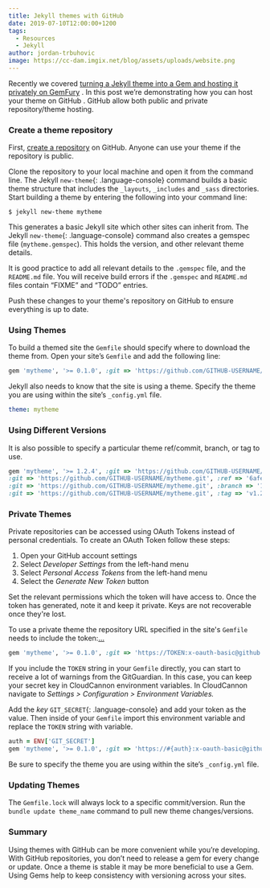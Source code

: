 ```yaml
---
title: Jekyll themes with GitHub
date: 2019-07-10T12:00:00+1200
tags:
  - Resources
  - Jekyll
author: jordan-trbuhovic
image: https://cc-dam.imgix.net/blog/assets/uploads/website.png
---
```

Recently we covered [turning a Jekyll theme into a Gem and hosting it privately on GemFury](https://cloudcannon.com/tutorial/2019/06/13/private-jekyll-themes-with-gemfury/) . In this post we’re demonstrating how you can host your theme on GitHub . GitHub allow both public and private repository/theme hosting.

### Create a theme repository

First, [create a repository](https://github.com/new)  on GitHub. Anyone can use your theme if the repository is public.

Clone the repository to your local machine and open it from the command line. The Jekyll `new-theme`{: .language-console} command builds a basic theme structure that includes the `_layouts`, `_includes` and `_sass` directories. Start building a theme by entering the following into your command line:

```shell
$ jekyll new-theme mytheme
```

This generates a basic Jekyll site which other sites can inherit from. The Jekyll `new-theme`{: .language-console} command also creates a gemspec file (`mytheme.gemspec`). This holds the version, and other relevant theme details.

It is good practice to add all relevant details to the `.gemspec` file, and the `README.md` file. You will receive build errors if the `.gemspec` and `README.md` files contain “FIXME” and “TODO” entries.

Push these changes to your theme's repository on GitHub to ensure everything is up to date.

### Using Themes

To build a themed site the `Gemfile` should specify where to download the theme from. Open your site’s `Gemfile` and add the following line:

```ruby
gem 'mytheme', '>= 0.1.0', :git => 'https://github.com/GITHUB-USERNAME/mytheme.git'
```

Jekyll also needs to know that the site is using a theme. Specify the theme you are using within the site’s `_config.yml` file.

```yaml
theme: mytheme
```

### **Using Different Versions**

It is also possible to specify a particular theme ref/commit, branch, or tag to use.

```ruby
gem 'mytheme', '>= 1.2.4', :git => 'https://github.com/GITHUB-USERNAME/mytheme.git'
:git => 'https://github.com/GITHUB-USERNAME/mytheme.git', :ref => '6afec'
:git => 'https://github.com/GITHUB-USERNAME/mytheme.git', :branch => '1-2-beta'
:git => 'https://github.com/GITHUB-USERNAME/mytheme.git', :tag => 'v1.2.4'
```

### Private Themes

Private repositories can be accessed using OAuth Tokens instead of personal credentials. To create an OAuth Token follow these steps:

1. Open your GitHub account settings
2. Select *Developer Settings* from the left-hand menu
3. Select *Personal Access Tokens* from the left-hand menu
4. Select the *Generate New Token* button

Set the relevant permissions which the token will have access to. Once the token has generated, note it and keep it private. Keys are not recoverable once they're lost.

To use a private theme the repository URL specified in the site's `Gemfile` needs to include the token:[…](https://cloudcannon.com/tutorial/2019/06/13/private-jekyll-themes-with-gemfury/) 

```ruby
gem 'mytheme', '>= 0.1.0', :git => 'https://TOKEN:x-oauth-basic@github.com/USERNAME/mytheme.git'
```

If you include the `TOKEN` string in your `Gemfile` directly, you can start to receive a lot of warnings from the GitGuardian. In this case, you can keep your secret key in CloudCannon environment variables. In CloudCannon navigate to *Settings &gt; Configuration &gt; Environment Variables.*

Add the *key* `GIT_SECRET`{: .language-console} and add your token as the value. Then inside of your `Gemfile` import this environment variable and replace the `TOKEN` string with variable.

```ruby
auth = ENV['GIT_SECRET']
gem 'mytheme', '>= 0.1.0', :git => 'https://#{auth}:x-oauth-basic@github.com/USERNAME/mytheme.git'
```

Be sure to specify the theme you are using within the site’s `_config.yml` file.

### Updating Themes

The `Gemfile.lock` will always lock to a specific commit/version. Run the `bundle update theme_name` command to pull new theme changes/versions.

### Summary

Using themes with GitHub can be more convenient while you’re developing. With GitHub repositories, you don’t need to release a gem for every change or update. Once a theme is stable it may be more beneficial to use a Gem. Using Gems help to keep consistency with versioning across your sites.
